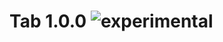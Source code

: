 
# Tab 1.0.0 ![experimental](https://img.shields.io/badge/stability-experimental-EC5315.svg?style=flat)
